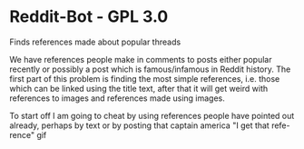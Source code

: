 Reddit-Bot - GPL 3.0
==========

Finds references made about popular threads

We have references people make in comments to posts either popular recently or
possibly a post which is famous/infamous in Reddit history. The first part of
this problem is finding the most simple references, i.e. those which can be 
linked using the title text, after that it will get weird with references to
images and references made using images.

To start off I am going to cheat by using references people have pointed out
already, perhaps by text or by posting that captain america "I get that refe-
rence" gif
